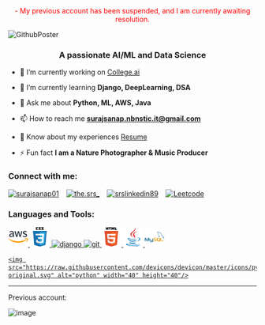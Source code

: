 <div align="center" style="color: red;">
  - My previous account has been suspended, and I am currently awaiting resolution.
</div>


![GithubPoster](https://github.com/user-attachments/assets/e10a0b85-8c39-4ee1-a52f-38e17b25df8b)

<h3 align="center">A passionate AI/ML and Data Science</h3>


- 🔭 I’m currently working on [College.ai](https://github.com/SurajSanap01/College.ai)

- 🌱 I’m currently learning **Django, DeepLearning, DSA**

- 💬 Ask me about **Python, ML, AWS, Java**

- 📫 How to reach me **surajsanap.nbnstic.it@gmail.com**

- 📄 Know about my experiences [Resume](https://drive.google.com/file/d/1yRK5howE9A9gEqloObmmW4nXD563wztX/view?usp=drive_link)

- ⚡ Fun fact **I am a Nature Photographer & Music Producer**

<h3 align="left">Connect with me:</h3>
<p align="left" style="display: flex; gap: 15px;">
  <a href="https://linkedin.com/in/surajsanap01" target="_blank">
    <img src="https://raw.githubusercontent.com/rahuldkjain/github-profile-readme-generator/master/src/images/icons/Social/linked-in-alt.svg" alt="surajsanap01" height="30" width="40" />
  </a>
  
  <a href="https://instagram.com/the.srs_" target="_blank">
    <img src="https://raw.githubusercontent.com/rahuldkjain/github-profile-readme-generator/master/src/images/icons/Social/instagram.svg" alt="the.srs_" height="30" width="40" />
  </a>
  
  <a href="https://www.hackerrank.com/srslinkedin89" target="_blank">
    <img src="https://raw.githubusercontent.com/rahuldkjain/github-profile-readme-generator/master/src/images/icons/Social/hackerrank.svg" alt="srslinkedin89" height="30" width="40" />
  </a>

  <a href="https://leetcode.com/u/SurajSanap/" target="_blank">
        <img src="https://github.com/SurajSanap/SurajSanap/blob/main/LeetCode_logo_white_no_text.svg.png" alt="Leetcode" height="30" width="40" />
  </a>
  
</p>


<h3 align="left">Languages and Tools:</h3>
<p align="left">
  <a href="https://aws.amazon.com" target="_blank" rel="noreferrer"> 
    <img src="https://raw.githubusercontent.com/devicons/devicon/master/icons/amazonwebservices/amazonwebservices-original-wordmark.svg" alt="aws" width="40" height="40"/>
  </a> 
  <a href="https://www.w3schools.com/css/" target="_blank" rel="noreferrer"> 
    <img src="https://raw.githubusercontent.com/devicons/devicon/master/icons/css3/css3-original-wordmark.svg" alt="css3" width="40" height="40"/>
  </a> 
  <a href="https://www.djangoproject.com/" target="_blank" rel="noreferrer"> 
    <img src="https://cdn.worldvectorlogo.com/logos/django.svg" alt="django" width="40" height="40"/>
  </a> 
  <a href="https://git-scm.com/" target="_blank" rel="noreferrer"> 
    <img src="https://www.vectorlogo.zone/logos/git-scm/git-scm-icon.svg" alt="git" width="40" height="40"/>
  </a> 
  <a href="https://www.w3.org/html/" target="_blank" rel="noreferrer"> 
    <img src="https://raw.githubusercontent.com/devicons/devicon/master/icons/html5/html5-original-wordmark.svg" alt="html5" width="40" height="40"/>
  </a> 
  <a href="https://www.java.com" target="_blank" rel="noreferrer"> 
    <img src="https://raw.githubusercontent.com/devicons/devicon/master/icons/java/java-original.svg" alt="java" width="40" height="40"/>
  </a> 
  <a href="https://www.mysql.com/" target="_blank" rel="noreferrer"> 
    <img src="https://raw.githubusercontent.com/devicons/devicon/master/icons/mysql/mysql-original-wordmark.svg" alt="mysql" width="40" height="40"/>
  </a> 
  <a href="https://www.python.org" target="_blank" rel="noreferrer"> 

    <img src="https://raw.githubusercontent.com/devicons/devicon/master/icons/python/python-original.svg" alt="python" width="40" height="40"/>
  </a> 
</p>

---
Previous account:

![image](https://github.com/user-attachments/assets/78510996-2634-4c00-b614-9a3eb9ed67b0)

